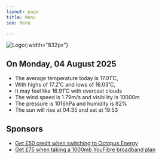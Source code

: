 ```yaml
---
layout: page
title: Menu
seo: Menu

---
```


![Logo](/images/logo.jpg){:width="832px"}

<!-- weather_marker starts -->
## On Monday, 04 August 2025

- The average temperature today is 17.01˚C,
- With highs of 17.2˚C and lows of 16.03˚C,
- It may feel like 16.91˚C with overcast clouds
- The wind speed is 1.79m/s and visibility is 10000m
- The pressure is 1016hPa and humidity is 82%
- The sun will rise at 04:35 and set at 19:53

<!-- weather_marker ends -->

## Sponsors

- [Get £50 credit when switching to Octopus Energy](https://bit.ly/3oD1nnS)
- [Get £75 when taking a 1000mb YouFibre broadband plan](https://aklam.io/91zWhU?)
